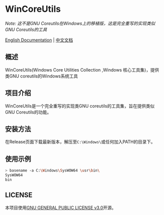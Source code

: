# WinCoreUtils

*Note: 这不是GNU Coreutils在Windows上的移植版，这是完全重写的实现类似GNU Coreutils的工具*

[English Documentation](README.md) | [中文文档](#)

## 概述
WinCoreUtils(Windows Core Utilities Collection ,Windows 核心工具集)，提供类GNU coreutils的Windows系统工具

## 项目介绍

WinCoreUtils是一个完全重写的实现类GNU coreutils的工具集，旨在提供类似GNU Coreutils的功能。




## 安装方法

在Release页面下载最新版本，解压至`C:\Windows\`或任何加入PATH的目录下。


## 使用示例
```bash
> basename -a C:\Windows\SysWOW64 \usr\bin\
SysWOW64
bin

```
## LICENSE

本项目使用[GNU GENERAL PUBLIC LICENSE v3.0](LICENSE)开源。
